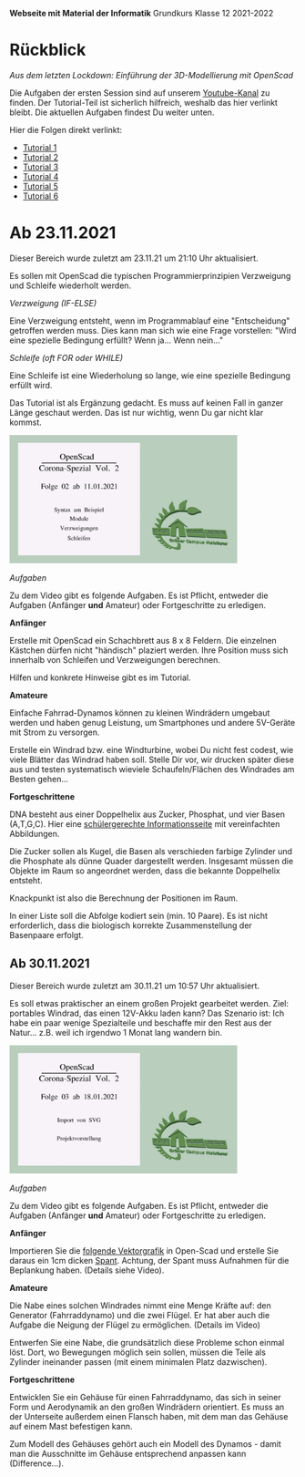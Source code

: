 **Webseite mit Material der Informatik**
	Grundkurs Klasse 12 2021-2022

# Rückblick

*Aus dem letzten Lockdown: Einführung der 3D-Modellierung mit OpenScad*

Die Aufgaben der ersten Session sind auf unserem [Youtube-Kanal](https://www.youtube.com/playlist?list=PL0JavxASM3E0wbIQIrSi8fu1R6naFvHX0) zu finden. Der Tutorial-Teil ist sicherlich hilfreich, weshalb das hier verlinkt bleibt. Die aktuellen Aufgaben findest Du weiter unten.

Hier die Folgen direkt verlinkt:

* [Tutorial 1](https://www.youtube.com/watch?v=iT_XUbgAiJY&list=PL0JavxASM3E0wbIQIrSi8fu1R6naFvHX0&index=2&t=2s)
* [Tutorial 2](https://www.youtube.com/watch?v=qek4pK5SfiE&list=PL0JavxASM3E0wbIQIrSi8fu1R6naFvHX0&index=3&t=0s)
* [Tutorial 3](https://www.youtube.com/watch?v=Jg8YudTH4Fo&list=PL0JavxASM3E0wbIQIrSi8fu1R6naFvHX0&index=4&t=12s)
* [Tutorial 4](https://www.youtube.com/watch?v=JKn9J41nqDI&list=PL0JavxASM3E0wbIQIrSi8fu1R6naFvHX0&index=5)
* [Tutorial 5](https://www.youtube.com/watch?v=CP05Ce9R2nk&list=PL0JavxASM3E0wbIQIrSi8fu1R6naFvHX0&index=7&t=0s)
* [Tutorial 6](https://youtu.be/hkYa_dOaS58)

# Ab 23.11.2021
Dieser Bereich wurde zuletzt am 23.11.21 um 21:10 Uhr aktualisiert.

Es sollen mit OpenScad die typischen Programmierprinzipien Verzweigung und Schleife wiederholt werden.

*Verzweigung (IF-ELSE)*

Eine Verzweigung entsteht, wenn im Programmablauf eine "Entscheidung" getroffen werden muss. Dies kann man sich wie eine Frage vorstellen: "Wird eine spezielle Bedingung erfüllt? Wenn ja... Wenn nein..."

*Schleife (oft FOR oder WHILE)*

Eine Schleife ist eine Wiederholung so lange, wie eine spezielle Bedingung erfüllt wird.

Das Tutorial ist als Ergänzung gedacht. Es muss auf keinen Fall in ganzer Länge geschaut werden. Das ist nur wichtig, wenn Du gar nicht klar kommst.

<a href="https://www.youtube.com/watch?v=Ekpj1F-Rp5Y" target="_blank"><img src="./images/OpenScad_Vol2_02.svg.png" alt="TN_Folge02_Vol02" width="400em"></a>

*Aufgaben*

Zu dem Video gibt es folgende Aufgaben. Es ist Pflicht, entweder die Aufgaben (Anfänger **und** Amateur) oder Fortgeschritte zu erledigen.

**Anfänger**

Erstelle mit OpenScad ein Schachbrett aus 8 x 8 Feldern. Die einzelnen Kästchen dürfen nicht "händisch" plaziert werden. Ihre Position muss sich innerhalb von Schleifen und Verzweigungen berechnen.

Hilfen und konkrete Hinweise gibt es im Tutorial.

**Amateure**

Einfache Fahrrad-Dynamos können zu kleinen Windrädern umgebaut werden und haben genug Leistung, um Smartphones und andere 5V-Geräte mit Strom zu versorgen.

Erstelle ein Windrad bzw. eine Windturbine, wobei Du nicht fest codest, wie viele Blätter das Windrad haben soll. Stelle Dir vor, wir drucken später diese aus und testen systematisch wieviele Schaufeln/Flächen des Windrades am Besten gehen...

**Fortgeschrittene**

DNA besteht aus einer Doppelhelix aus Zucker, Phosphat, und vier Basen (A,T,G,C). Hier eine [schülergerechte Informationsseite](https://www.simplyscience.ch/teens-liesnach-archiv/articles/was-ist-dna.html) mit vereinfachten Abbildungen.

Die Zucker sollen als Kugel, die Basen als verschieden farbige Zylinder und die Phosphate als dünne Quader dargestellt werden. Insgesamt müssen die Objekte im Raum so angeordnet werden, dass die bekannte Doppelhelix entsteht.

Knackpunkt ist also die Berechnung der Positionen im Raum.

In einer Liste soll die Abfolge kodiert sein (min. 10 Paare). Es ist nicht erforderlich, dass die biologisch korrekte Zusammenstellung der Basenpaare erfolgt.


## Ab 30.11.2021

Dieser Bereich wurde zuletzt am 30.11.21 um 10:57 Uhr aktualisiert.

Es soll etwas praktischer an einem großen Projekt gearbeitet werden. Ziel: portables Windrad, das einen 12V-Akku laden kann? Das Szenario ist: Ich habe ein paar wenige Spezialteile und beschaffe mir den Rest aus der Natur... z.B. weil ich irgendwo 1 Monat lang wandern bin.

<a href="https://www.youtube.com/watch?v=8jjjwvEW-SM" target="_blank"><img src="./images/OpenScad_Vol2-03.svg.png" alt="TN_Folge02_Vol03" width="400em"></a>

*Aufgaben*

Zu dem Video gibt es folgende Aufgaben. Es ist Pflicht, entweder die Aufgaben (Anfänger **und** Amateur) oder Fortgeschritte zu erledigen.

**Anfänger**

Importieren Sie die [folgende Vektorgrafik](./images/Examples_of_Airfoils.svg) in Open-Scad und erstelle Sie daraus ein 1cm dicken [Spant](https://de.wikipedia.org/wiki/Spant). Achtung, der Spant muss Aufnahmen für die Beplankung haben. (Details siehe Video).

**Amateure**

Die Nabe eines solchen Windrades nimmt eine Menge Kräfte auf: den Generator (Fahrraddynamo) und die zwei Flügel. Er hat aber auch die Aufgabe die Neigung der Flügel zu ermöglichen. (Details im Video)

Entwerfen Sie eine Nabe, die grundsätzlich diese Probleme schon einmal löst. Dort, wo Bewegungen möglich sein sollen, müssen die Teile als Zylinder ineinander passen (mit einem minimalen Platz dazwischen).

**Fortgeschrittene**

Entwicklen Sie ein Gehäuse für einen Fahrraddynamo, das sich in seiner Form und Aerodynamik an den großen Windrädern orientiert. Es muss an der Unterseite außerdem einen Flansch haben, mit dem man das Gehäuse auf einem Mast befestigen kann.

Zum Modell des Gehäuses gehört auch ein Modell des Dynamos - damit man die Ausschnitte im Gehäuse entsprechend anpassen kann (Difference...).

<!--

## Ab 25.01.2021

Dieser Bereich wurde zuletzt am 25.01.21 um 12:00 Uhr aktualisiert.

Da es sehr schwierig ist, etwas kompliziertes zu entwickeln, ohne eine Vorstellung zu bekommen, was man genau meint - soll hier mit einem ersten Entwurf weiter gearbeitet werden. Gebraucht werden folgende Dateien:

*  [Vektorgrafik für Flügelprofil](./files/Examples_of_Airfoils.svg)
*  [Musterlösung](./files/musterloesung_windrad.scad)

Beide Dateien sollten in einem Verzeichnis liegen. Die scad-Datei sollte mit OpenScad geöffnet werden.

Erläuterungen sind im Video:

<a href="https://www.youtube.com/watch?v=GBzE6M1o71Q&feature=youtu.be" target="_blank"><img src="./images/OpenScad_Vol2-04.svg.png" alt="TN_Folge04_Vol02" width="400em"></a>

*Aufgaben*

Zu dem Video gibt es folgende Aufgaben. Es ist Pflicht, entweder die Aufgaben (Anfänger **und** Amateur) oder Fortgeschritte zu erledigen.

**Anfänger**

Ergänze die Musterlösung um alle Teile so, dass zwei Propeller zu sehen sind. Dabei muss auch der Deckel so überarbeitet werden, dass die Anschlusspunkte für die Distanzstangen auch für den zweiten Flügel vorhanden sind.

**Amateur**

Aktuell würden die Flügel noch aus dem Nabengehäuse rutschen. Es ist der Entwurf eines [Wellensicherungsrings](https://de.wikipedia.org/wiki/Sicherungsring) nötig. Er soll innen an die Nabe angebracht werden.

**Fortgeschritten**

Entwirf einen zweiten Deckel, der eine Aufnahme für das Drehrad eines Fahrraddynamos enthält. Außerdem muss eine Übersetzung (Getriebe) eingeplant werden. Statt den Dynamo direkt anzuschließen, muss also etwas für den Mitläufer überlegt werden. Versuche dabei auch an die physikalischen Kräfte zu denken. Der Deckel soll also die Nabe auf der Dynamo-Seite verschließen. Wenn man es stabil mag, sollte die 8mm-Achse vielleicht mittig austreten und man hat einen Ring auf dem der Dynamo als Mitläufer aufgeklinkt werden kann. Oder man lässt verschieden große Ringe, Zahnräder oder gar Zahnkränze wie am Fahrrad zu...

Hier sind kreative und gut durchdachte Lösungen gefragt. Für Fortgeschrittene halt.

## Ab 08.02.2021

![Aufgabenstellung Einzelteile](./images/Aufgabenstellung_OpenScad_Windrad.jpg)

Im Folgenden soll der Fuß (oder das Bein) des Windrades entworfen werden. Wir orientieren uns an industriell gefertigten Windrädern. Dabei gehen wir zwar etwas von unser DIY-Variante weg - aber es ergeben sich ein paar einfache Aufgaben zur Erwärmung nach den Ferien.

Weitere Erläuterungen sind im Video:

<a href="https://www.youtube.com/watch?v=dJ0eg2ttugc" target="_blank"><img src="./images/OpenScad_Vol2-05.svg.png" alt="TN_Folge05_Vol02" width="400em"></a>

*Aufgaben*

Zu dem Video gibt es folgende Aufgaben. Es ist Pflicht, entweder die Aufgaben (Anfänger **und** Amateur) oder Fortgeschritte zu erledigen.

**Anfänger**

Erstelle vier zueinander passende Segmente. Diese sollen innen hohl sein und zusammen einen Mast bilden, der nach oben spitz zuläuft. Siehe A) in der Abbildung oben.

**Amateur**

Eine massive Wand mit dem 3D-Drucker als Modell zu erstellen, ist Verschwendung von Material. Es sollen also Zylinder oder Ovale aus den Segmenten heraus geschnitten werden. Siehe B) in er Abbildung oben.

**Fortgeschritten**

Konstruiere einen Mast, der nur aus zylindrischen Rohren besteht. Orientiere Dich an Strommasten für Hochspannungsleitungen. Allerdings soll der Mast auch eine kreisförmige (vieleckige) Grundfläche haben und oben spitz zulaufen.
-->

